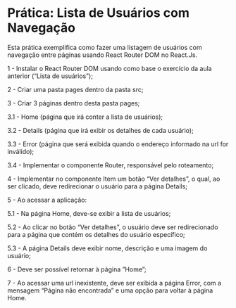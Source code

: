 # Prática: Lista de Usuários com Navegação

Esta prática exemplifica como fazer uma listagem de usuários com navegação entre páginas usando React Router DOM no React.Js.


1 - Instalar o React Router DOM usando como base o exercício da aula anterior (“Lista de usuários”);

2 - Criar uma pasta pages dentro da pasta src;

3 - Criar 3 páginas dentro desta pasta pages;

  3.1 - Home (página que irá conter a lista de usuários);

  3.2 - Details (página que irá exibir os detalhes de cada usuário);

  3.3 - Error (página que será exibida quando o endereço informado na url for inválido);

  3.4 - Implementar o componente Router, responsável pelo roteamento;

4 - Implementar no componente Item um botão “Ver detalhes”, o qual, ao ser clicado, deve redirecionar o usuário para a página Details;

5 - Ao acessar a aplicação:

  5.1 - Na página Home, deve-se exibir a lista de usuários;

  5.2 - Ao clicar no botão “Ver detalhes”, o usuário deve ser redirecionado para a página que contém os detalhes do usuário específico;
  
  5.3 - A página Details deve exibir nome, descrição e uma imagem do usuário;

6 - Deve ser possível retornar à página ”Home”;

7 - Ao acessar uma url inexistente, deve ser exibida a página Error, com a mensagem “Página não encontrada” e uma opção para voltar à página Home.

